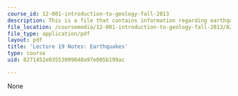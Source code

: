 ```yaml
---
course_id: 12-001-introduction-to-geology-fall-2013
description: This is a file that contains information regarding earthquakes.
file_location: /coursemedia/12-001-introduction-to-geology-fall-2013/8271452e03553099040a97e005b199ac_MIT12_001F13_Lec19Notes.pdf
file_type: application/pdf
layout: pdf
title: 'Lecture 19 Notes: Earthquakes'
type: course
uid: 8271452e03553099040a97e005b199ac

---
```

None